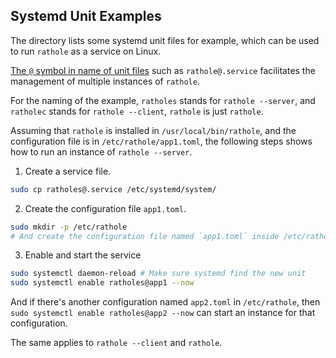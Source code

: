## Systemd Unit Examples

The directory lists some systemd unit files for example, which can be used to run `rathole` as a service on Linux.

[The `@` symbol in name of unit files](https://superuser.com/questions/393423/the-symbol-and-systemctl-and-vsftpd) such as
`rathole@.service` facilitates the management of multiple instances of `rathole`.

For the naming of the example, `ratholes` stands for `rathole --server`, and `ratholec` stands for `rathole --client`, `rathole` is just `rathole`.

Assuming that `rathole` is installed in `/usr/local/bin/rathole`, and the configuration file is in `/etc/rathole/app1.toml`, the following steps shows how to run an instance of `rathole --server`.

1. Create a service file.

```bash
sudo cp ratholes@.service /etc/systemd/system/
```

2. Create the configuration file `app1.toml`.

```bash
sudo mkdir -p /etc/rathole
# And create the configuration file named `app1.toml` inside /etc/rathole
```

3. Enable and start the service

```bash
sudo systemctl daemon-reload # Make sure systemd find the new unit
sudo systemctl enable ratholes@app1 --now
```

And if there's another configuration named `app2.toml` in `/etc/rathole`, then
`sudo systemctl enable ratholes@app2 --now` can start an instance for that configuration.

The same applies to `rathole --client` and `rathole`.
